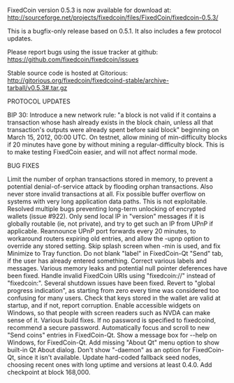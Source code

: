 FixedCoin version 0.5.3 is now available for download at:
http://sourceforge.net/projects/fixedcoin/files/FixedCoin/fixedcoin-0.5.3/

This is a bugfix-only release based on 0.5.1.
It also includes a few protocol updates.

Please report bugs using the issue tracker at github:
https://github.com/fixedcoin/fixedcoin/issues

Stable source code is hosted at Gitorious:
http://gitorious.org/fixedcoin/fixedcoind-stable/archive-tarball/v0.5.3#.tar.gz

PROTOCOL UPDATES

BIP 30: Introduce a new network rule: "a block is not valid if it contains a transaction whose hash already exists in the block chain, unless all that transaction's outputs were already spent before said block" beginning on March 15, 2012, 00:00 UTC.
On testnet, allow mining of min-difficulty blocks if 20 minutes have gone by without mining a regular-difficulty block. This is to make testing FixedCoin easier, and will not affect normal mode.

BUG FIXES

Limit the number of orphan transactions stored in memory, to prevent a potential denial-of-service attack by flooding orphan transactions. Also never store invalid transactions at all.
Fix possible buffer overflow on systems with very long application data paths. This is not exploitable.
Resolved multiple bugs preventing long-term unlocking of encrypted wallets
(issue #922).
Only send local IP in "version" messages if it is globally routable (ie, not private), and try to get such an IP from UPnP if applicable.
Reannounce UPnP port forwards every 20 minutes, to workaround routers expiring old entries, and allow the -upnp option to override any stored setting.
Skip splash screen when -min is used, and fix Minimize to Tray function.
Do not blank "label" in FixedCoin-Qt "Send" tab, if the user has already entered something.
Correct various labels and messages.
Various memory leaks and potential null pointer deferences have been fixed.
Handle invalid FixedCoin URIs using "fixedcoin://" instead of "fixedcoin:".
Several shutdown issues have been fixed.
Revert to "global progress indication", as starting from zero every time was considered too confusing for many users.
Check that keys stored in the wallet are valid at startup, and if not, report corruption.
Enable accessible widgets on Windows, so that people with screen readers such as NVDA can make sense of it.
Various build fixes.
If no password is specified to fixedcoind, recommend a secure password.
Automatically focus and scroll to new "Send coins" entries in FixedCoin-Qt.
Show a message box for --help on Windows, for FixedCoin-Qt.
Add missing "About Qt" menu option to show built-in Qt About dialog.
Don't show "-daemon" as an option for FixedCoin-Qt, since it isn't available.
Update hard-coded fallback seed nodes, choosing recent ones with long uptime and versions at least 0.4.0.
Add checkpoint at block 168,000.
